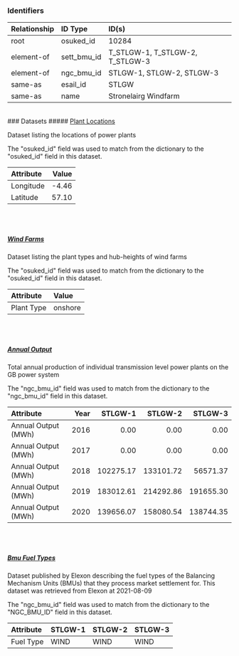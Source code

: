 ### Identifiers

| Relationship   | ID Type     | ID(s)                           |
|:---------------|:------------|:--------------------------------|
| root           | osuked_id   | 10284                           |
| element-of     | sett_bmu_id | T_STLGW-1, T_STLGW-2, T_STLGW-3 |
| element-of     | ngc_bmu_id  | STLGW-1, STLGW-2, STLGW-3       |
| same-as        | esail_id    | STLGW                           |
| same-as        | name        | Stronelairg Windfarm            |

<br>
### Datasets
##### <a href="https://raw.githubusercontent.com/OSUKED/Dictionary-Datasets/main/datasets/plant-locations/datapackage.json">Plant Locations</a>

Dataset listing the locations of power plants

The "osuked_id" field was used to match from the dictionary to the "osuked_id" field in this dataset.

| Attribute   |   Value |
|:------------|--------:|
| Longitude   |   -4.46 |
| Latitude    |   57.10 |

<br><br>
##### <a href="https://raw.githubusercontent.com/OSUKED/Dictionary-Datasets/main/datasets/wind-farms/datapackage.json">Wind Farms</a>

Dataset listing the plant types and hub-heights of wind farms

The "osuked_id" field was used to match from the dictionary to the "osuked_id" field in this dataset.

| Attribute   | Value   |
|:------------|:--------|
| Plant Type  | onshore |

<br><br>
##### <a href="https://raw.githubusercontent.com/OSUKED/Dictionary-Datasets/main/datasets/annual-output/datapackage.json">Annual Output</a>

Total annual production of individual transmission level power plants on the GB power system

The "ngc_bmu_id" field was used to match from the dictionary to the "ngc_bmu_id" field in this dataset.

| Attribute           |   Year |   STLGW-1 |   STLGW-2 |   STLGW-3 |
|:--------------------|-------:|----------:|----------:|----------:|
| Annual Output (MWh) |   2016 |      0.00 |      0.00 |      0.00 |
| Annual Output (MWh) |   2017 |      0.00 |      0.00 |      0.00 |
| Annual Output (MWh) |   2018 | 102275.17 | 133101.72 |  56571.37 |
| Annual Output (MWh) |   2019 | 183012.61 | 214292.86 | 191655.30 |
| Annual Output (MWh) |   2020 | 139656.07 | 158080.54 | 138744.35 |

<br><br>
##### <a href="https://raw.githubusercontent.com/OSUKED/Dictionary-Datasets/main/datasets/bmu-fuel-types/datapackage.json">Bmu Fuel Types</a>

Dataset published by Elexon describing the fuel types of the Balancing Mechanism Units (BMUs) that they process market settlement for. This dataset was retrieved from Elexon at 2021-08-09

The "ngc_bmu_id" field was used to match from the dictionary to the "NGC_BMU_ID" field in this dataset.

| Attribute   | STLGW-1   | STLGW-2   | STLGW-3   |
|:------------|:----------|:----------|:----------|
| Fuel Type   | WIND      | WIND      | WIND      |
